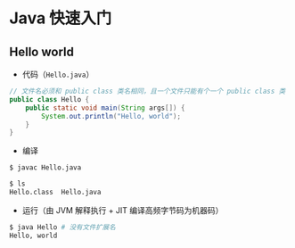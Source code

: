 # Java 快速入门

## Hello world

* 代码（`Hello.java`）

```java
// 文件名必须和 public class 类名相同，且一个文件只能有个一个 public class 类
public class Hello {
    public static void main(String args[]) {
        System.out.println("Hello, world");
    }
}
```

* 编译

```sh
$ javac Hello.java

$ ls
Hello.class  Hello.java
```

* 运行（由 JVM 解释执行 + JIT 编译高频字节码为机器码）

```sh
$ java Hello # 没有文件扩展名
Hello, world
```